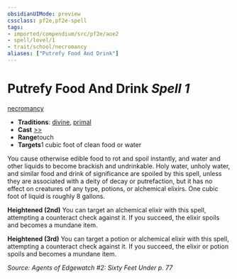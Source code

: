 ```yaml
---
obsidianUIMode: preview
cssclass: pf2e,pf2e-spell
tags:
- imported/compendium/src/pf2e/aoe2
- spell/level/1
- trait/school/necromancy
aliases: ["Putrefy Food And Drink"]
---
```

# Putrefy Food And Drink *Spell 1*   
[necromancy](necromancy.md)  

- **Traditions**: [divine](divine.md), [primal](primal.md)
- **Cast** [>>](chapter-9-playing-the-game.md#Actions "Two-Action") 
- **Range**touch
- **Targets**1 cubic foot of clean food or water

You cause otherwise edible food to rot and spoil instantly, and water and other liquids to become brackish and undrinkable. Holy water, unholy water, and similar food and drink of significance are spoiled by this spell, unless they are associated with a deity of decay or putrefaction, but it has no effect on creatures of any type, potions, or alchemical elixirs. One cubic foot of liquid is roughly 8 gallons.

**Heightened (2nd)** You can target an alchemical elixir with this spell, attempting a counteract check against it. If you succeed, the elixir spoils and becomes a mundane item.

**Heightened (3rd)** You can target a potion or alchemical elixir with this spell, attempting a counteract check against it. If you succeed, the elixir or potion spoils and becomes a mundane item.

*Source: Agents of Edgewatch #2: Sixty Feet Under p. 77*